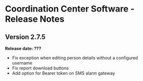 # Coordination Center Software - Release Notes

## Version 2.7.5

**Release date: ???**

* Fix exception when editing person details without a configured username
* Fix report download buttons
* Add option for Bearer token on SMS alarm gateway
